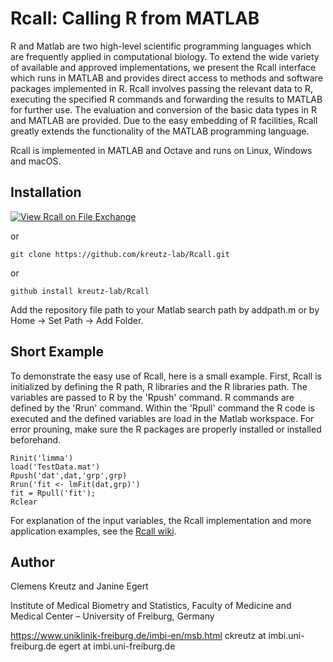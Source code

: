 # Rcall: Calling R from MATLAB
R and Matlab are two high-level scientific programming languages which are frequently applied
in computational biology. To extend the wide variety of available and approved implementations, we present
the Rcall interface which runs in MATLAB and provides direct access to methods and software packages
implemented in R. Rcall involves passing the relevant data to R, executing the specified R commands
and forwarding the results to MATLAB for further use. The evaluation and conversion of the basic data
types in R and MATLAB are provided. Due to the easy embedding of R facilities, Rcall greatly extends the
functionality of the MATLAB programming language.

Rcall is implemented in MATLAB and Octave and runs on Linux, Windows and macOS.

## Installation
[![View Rcall on File Exchange](https://www.mathworks.com/matlabcentral/images/matlab-file-exchange.svg)](https://de.mathworks.com/matlabcentral/fileexchange/104945-rcall)

or
```
git clone https://github.com/kreutz-lab/Rcall.git
```
or
```
github install kreutz-lab/Rcall
```
Add the repository file path to your Matlab search path by addpath.m or by Home -> Set Path -> Add Folder.

## Short Example
To demonstrate the easy use of Rcall, here is a small example. First, Rcall is initialized by defining the R path, R libraries and the R libraries path. The variables are passed to R by the 'Rpush' command. R commands are defined by the 'Rrun' command. Within the 'Rpull' command the R code is executed and the defined variables are load in the Matlab workspace. For error prouning, make sure the R packages are properly installed or installed beforehand.
```
Rinit('limma')
load('TestData.mat')
Rpush('dat',dat,'grp',grp) 
Rrun('fit <- lmFit(dat,grp)') 
fit = Rpull('fit');
Rclear
```

For explanation of the input variables, the Rcall implementation and more application examples, see the [Rcall wiki](https://github.com/kreutz-lab/Rcall/wiki).

## Author
Clemens Kreutz and Janine Egert

Institute of Medical Biometry and Statistics, 
Faculty of Medicine and Medical Center – University of Freiburg, Germany

https://www.uniklinik-freiburg.de/imbi-en/msb.html
ckreutz at imbi.uni-freiburg.de
egert at imbi.uni-freiburg.de
